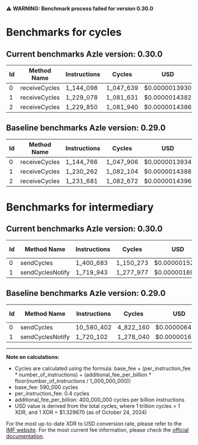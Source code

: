 ⚠️ **WARNING: Benchmark process failed for version 0.30.0**

# Benchmarks for cycles

## Current benchmarks Azle version: 0.30.0

| Id  | Method Name   | Instructions | Cycles    | USD           | USD/Million Calls | Change                            |
| --- | ------------- | ------------ | --------- | ------------- | ----------------- | --------------------------------- |
| 0   | receiveCycles | 1_144_098    | 1_047_639 | $0.0000013930 | $1.39             | <font color="green">-668</font>   |
| 1   | receiveCycles | 1_229_078    | 1_081_631 | $0.0000014382 | $1.43             | <font color="green">-1_184</font> |
| 2   | receiveCycles | 1_229_850    | 1_081_940 | $0.0000014386 | $1.43             | <font color="green">-1_831</font> |

## Baseline benchmarks Azle version: 0.29.0

| Id  | Method Name   | Instructions | Cycles    | USD           | USD/Million Calls |
| --- | ------------- | ------------ | --------- | ------------- | ----------------- |
| 0   | receiveCycles | 1_144_766    | 1_047_906 | $0.0000013934 | $1.39             |
| 1   | receiveCycles | 1_230_262    | 1_082_104 | $0.0000014388 | $1.43             |
| 2   | receiveCycles | 1_231_681    | 1_082_672 | $0.0000014396 | $1.43             |

# Benchmarks for intermediary

## Current benchmarks Azle version: 0.30.0

| Id  | Method Name      | Instructions | Cycles    | USD           | USD/Million Calls | Change                                |
| --- | ---------------- | ------------ | --------- | ------------- | ----------------- | ------------------------------------- |
| 0   | sendCycles       | 1_400_683    | 1_150_273 | $0.0000015295 | $1.52             | <font color="green">-9_179_719</font> |
| 1   | sendCyclesNotify | 1_719_943    | 1_277_977 | $0.0000016993 | $1.69             | <font color="green">-159</font>       |

## Baseline benchmarks Azle version: 0.29.0

| Id  | Method Name      | Instructions | Cycles    | USD           | USD/Million Calls |
| --- | ---------------- | ------------ | --------- | ------------- | ----------------- |
| 0   | sendCycles       | 10_580_402   | 4_822_160 | $0.0000064119 | $6.41             |
| 1   | sendCyclesNotify | 1_720_102    | 1_278_040 | $0.0000016994 | $1.69             |

---

**Note on calculations:**

- Cycles are calculated using the formula: base_fee + (per_instruction_fee \* number_of_instructions) + (additional_fee_per_billion \* floor(number_of_instructions / 1_000_000_000))
- base_fee: 590_000 cycles
- per_instruction_fee: 0.4 cycles
- additional_fee_per_billion: 400_000_000 cycles per billion instructions
- USD value is derived from the total cycles, where 1 trillion cycles = 1 XDR, and 1 XDR = $1.329670 (as of October 24, 2024)

For the most up-to-date XDR to USD conversion rate, please refer to the [IMF website](https://www.imf.org/external/np/fin/data/rms_sdrv.aspx).
For the most current fee information, please check the [official documentation](https://internetcomputer.org/docs/current/developer-docs/gas-cost#execution).
